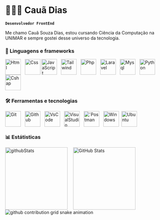 # 🧑🏽‍💻 Cauã Dias
**`Desenvolvedor FrontEnd`**

Me chamo Cauã Souza Dias, estou cursando Ciência da Computação na UNIMAR e sempre gostei desse universo da tecnologia.

### 🤖 Linguagens e frameworks

<img
    align="left" 
    alt="Html"
    title="Html" 
    width="50px" 
    style="padding-right: 10px;" 
    src="https://cdn.jsdelivr.net/gh/devicons/devicon@latest/icons/html5/html5-original-wordmark.svg" 
/>


<img 
    align="left" 
    alt="Css"
    title="Css" 
    width="50px" 
    src="https://cdn.jsdelivr.net/gh/devicons/devicon@latest/icons/css3/css3-original-wordmark.svg" 
/>

<img 
    align="left" 
    alt="JavaScript" 
    title="JavaScript"
    width="50px" 
    style="padding-right: 10px;" 
    src="https://cdn.jsdelivr.net/gh/devicons/devicon@latest/icons/javascript/javascript-original.svg" 
/>




<img 
    align="left" 
    alt="Tailwind" 
    title="Tailwind"
    width="50px" 
    style="padding-right: 10px;" 
    src="https://cdn.jsdelivr.net/gh/devicons/devicon@latest/icons/tailwindcss/tailwindcss-original.svg" 
/>

<img 
    align="left" 
    alt="Php" 
    title="Php"
    width="50px" 
    style="padding-right: 10px;" 
    src="https://cdn.jsdelivr.net/gh/devicons/devicon@latest/icons/php/php-original.svg" 
/>

<img 
    align="left" 
    alt="Laravel" 
    title="Laravel"
    width="50px" 
    style="padding-right: 10px;" 
    src="https://cdn.jsdelivr.net/gh/devicons/devicon@latest/icons/laravel/laravel-original.svg" 
/>

<img 
    align="left" 
    alt="Mysql" 
    title="Mysql"
    width="50px" 
    style="padding-right: 10px;" 
    src="https://cdn.jsdelivr.net/gh/devicons/devicon@latest/icons/mysql/mysql-original-wordmark.svg" 
/>


<img 
    align="left" 
    alt="Python" 
    title="Python"
    width="50px" 
    style="padding-right: 10px;" 
    src="https://cdn.jsdelivr.net/gh/devicons/devicon@latest/icons/python/python-original.svg" 
/>

<img  
    alt="Cshap" 
    title="Cshap"
    width="50px" 
    style="padding-right: 10px;" 
    src="https://cdn.jsdelivr.net/gh/devicons/devicon@latest/icons/csharp/csharp-original.svg"  
/>
          
### 🛠️ Ferramentas e tecnologias  

<img 
    align="left" 
    alt="Git" 
    title="Git"
    width="50px" 
    style="padding-right: 10px;" 
    src="https://cdn.jsdelivr.net/gh/devicons/devicon@latest/icons/git/git-original.svg"
/>

<img 
    align="left" 
    alt="Github" 
    title="Github"
    width="50px" 
    style="padding-right: 10px;" 
    src="https://cdn.jsdelivr.net/gh/devicons/devicon@latest/icons/github/github-original-wordmark.svg"
/>
          
<img 
    align="left" 
    alt="VsCode" 
    title="VsCode"
    width="50px" 
    style="padding-right: 10px;" 
    src="https://cdn.jsdelivr.net/gh/devicons/devicon@latest/icons/vscode/vscode-original-wordmark.svg"
/>

<img 
    align="left" 
    alt="VisualStudio" 
    title="VisualStudio"
    width="50px" 
    style="padding-right: 10px;" 
    src="https://cdn.jsdelivr.net/gh/devicons/devicon@latest/icons/visualstudio/visualstudio-original.svg"
/>

<img 
    align="left" 
    alt="´Postman" 
    title="´Postman"
    width="50px" 
    style="padding-right: 10px;" 
    src="https://cdn.jsdelivr.net/gh/devicons/devicon@latest/icons/postman/postman-original.svg"
/>

<img 
    align="left" 
    alt="Windows" 
    title="Windows"
    width="50px" 
    style="padding-right: 5px;" 
    src="https://cdn.jsdelivr.net/gh/devicons/devicon@latest/icons/windows11/windows11-original.svg"
/>

<img 
    alt="Ubuntu" 
    title="Ubuntu"
    width="50px" 
    style="padding-right: 10px;" 
    src="https://cdn.jsdelivr.net/gh/devicons/devicon@latest/icons/ubuntu/ubuntu-original.svg"
/>

### 📊 Estátisticas

<img 
    align="left" 
    alt="githubStats" 
    title="githubStats"
    height="200px" 
    style="padding-right: 15px;" 
    src="https://github-readme-stats.vercel.app/api?username=caua-dias&show_icons=true&theme=dracula&include_all_commits=true&locale=pt-br"
/>

<img 
      align="left" 
      alt="GitHub Stats" 
      height="200" 
      src="https://github-readme-stats.vercel.app/api/top-langs/?username=caua-dias&theme=dracula&layout=compact&custom_title=Tecnologias&langs_count=10" 
/>

<picture align="center">
  <source media="(prefers-color-scheme: dark)" srcset="https://raw.githubusercontent.com/mari4souza/caua-dias/output/github-contribution-grid-snake-dark.svg">
  <source media="(prefers-color-scheme: light)" srcset="https://raw.githubusercontent.com/mari4souza/caua-dias/output/github-contribution-grid-snake-dark.svg">
  <img align="center" alt="github contribution grid snake animation" src="https://raw.githubusercontent.com/caua-dias/mari4souza/output/github-contribution-grid-snake.svg">
</picture>
